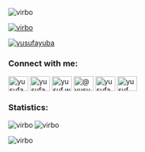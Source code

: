 <p align="left"> <img src="https://komarev.com/ghpvc/?username=virbo&label=Profile%20views&color=0e75b6&style=flat" alt="virbo" /> </p>
<p align="left"> <a href="https://github.com/ryo-ma/github-profile-trophy"><img src="https://github-profile-trophy.vercel.app/?username=virbo" alt="virbo" /></a> </p>
<p align="left"> <a href="https://twitter.com/yusufayuba" target="blank"><img src="https://img.shields.io/twitter/follow/yusufayuba?logo=twitter&style=for-the-badge" alt="yusufayuba" /></a></p>

<h3 align="left">Connect with me:</h3>
<p align="left">
<a href="https://twitter.com/yusufayuba" target="blank"><img align="center" src="https://raw.githubusercontent.com/rahuldkjain/github-profile-readme-generator/master/src/images/icons/Social/twitter.svg" alt="yusufayuba" height="30" width="40" /></a>
<a href="https://linkedin.com/in/yusufayuba" target="blank"><img align="center" src="https://raw.githubusercontent.com/rahuldkjain/github-profile-readme-generator/master/src/images/icons/Social/linked-in-alt.svg" alt="yusufayuba" height="30" width="40" /></a>
<a href="https://fb.com/yusuf.web" target="blank"><img align="center" src="https://raw.githubusercontent.com/rahuldkjain/github-profile-readme-generator/master/src/images/icons/Social/facebook.svg" alt="yusuf.web" height="30" width="40" /></a>
<a href="https://medium.com/@yusufayuba" target="blank"><img align="center" src="https://raw.githubusercontent.com/rahuldkjain/github-profile-readme-generator/master/src/images/icons/Social/medium.svg" alt="@yusufayuba" height="30" width="40" /></a>
<a href="https://www.youtube.com/c/yusufayuba" target="blank"><img align="center" src="https://raw.githubusercontent.com/rahuldkjain/github-profile-readme-generator/master/src/images/icons/Social/youtube.svg" alt="yusufayuba" height="30" width="40" /></a>
<a href="https://dutainformasi.net" target="blank"><img align="center" src="https://raw.githubusercontent.com/rahuldkjain/github-profile-readme-generator/master/src/images/icons/Social/rss.svg" alt="yusuf" height="30" width="40" /></a>
</p>

<h3 align="left">Statistics:</h3>
<p><img align="left" src="https://github-readme-stats.vercel.app/api/top-langs?username=virbo&show_icons=true&locale=en&layout=compact" alt="virbo" /></p>
<p><img align="center" src="https://github-readme-stats.vercel.app/api?username=virbo&show_icons=true&locale=en" alt="virbo" /></p>
<p><img align="center" src="https://github-readme-streak-stats.herokuapp.com/?user=virbo&" alt="virbo" /></p>
